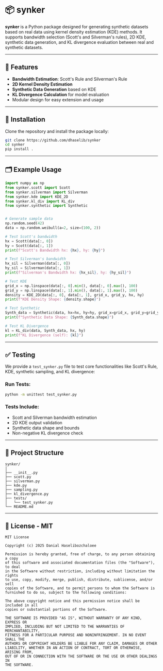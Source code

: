 # 📦 synker

**synker** is a Python package designed for generating synthetic datasets based on real data using kernel density estimation (KDE) methods. It supports bandwidth selection (Scott's and Silverman's rules), 2D KDE, synthetic data generation, and KL divergence evaluation between real and synthetic datasets.

---

## 🚀 Features
- **Bandwidth Estimation**: Scott's Rule and Silverman's Rule
- **2D Kernel Density Estimation**
- **Synthetic Data Generation** based on KDE
- **KL Divergence Calculation** for model evaluation
- Modular design for easy extension and usage

---

## 🧠 Installation
Clone the repository and install the package locally:
```bash
git clone https://github.com/dhaselib/synker
cd synker
pip install .
```

---

## 🗂 Example Usage
```python
import numpy as np
from synker.scott import Scott
from synker.silverman import Silverman
from synker.kde import KDE_2D
from synker.kl_div import KL_div
from synker.synthetic import Synthetic


# Generate sample data
np.random.seed(42)
data = np.random.weibull(a=2, size=(100, 2))

# Test Scott's bandwidth
hx = Scott(data[:, 0])
hy = Scott(data[:, 1])
print(f"Scott's Bandwidth hx: {hx}, hy: {hy}")

# Test Silverman's bandwidth
hx_sil = Silverman(data[:, 0])
hy_sil = Silverman(data[:, 1])
print(f"Silverman's Bandwidth hx: {hx_sil}, hy: {hy_sil}")

# Test KDE
grid_x = np.linspace(data[:, 0].min(), data[:, 0].max(), 100)
grid_y = np.linspace(data[:, 1].min(), data[:, 1].max(), 100)
density = KDE_2D(data[:, 0], data[:, 1], grid_x, grid_y, hx, hy)
print(f"KDE Density Shape: {density.shape}")

# Test Synthetic
Synth_data = Synthetic(data, hx=hx, hy=hy, grid_x=grid_x, grid_y=grid_y, n_samples=100)
print(f"Synthetic Data Shape: {Synth_data.shape}")

# Test KL Divergence 
kl = KL_div(data, Synth_data, hx, hy)
print(f"KL Divergence (self): {kl}")
```

---

## ✅ Testing
We provide a `test_synker.py` file to test core functionalities like Scott's Rule, KDE, synthetic sampling, and KL divergence:

### Run Tests:
```bash
python -m unittest test_synker.py
```

### Tests Include:
- Scott and Silverman bandwidth estimation
- 2D KDE output validation
- Synthetic data shape and bounds
- Non-negative KL divergence check

---

## 📁 Project Structure
```
synker/
│
├── __init__.py
├── scott.py
├── silverman.py
├── kde.py
├── sampling.py
├── kl_divergence.py
├── tests/
│   └── test_synker.py
└── README.md
```

---

## 📜 License - MIT
```
MIT License

Copyright (c) 2025 Danial Haselibozchaloee

Permission is hereby granted, free of charge, to any person obtaining a copy
of this software and associated documentation files (the "Software"), to deal
in the Software without restriction, including without limitation the rights
to use, copy, modify, merge, publish, distribute, sublicense, and/or sell
copies of the Software, and to permit persons to whom the Software is
furnished to do so, subject to the following conditions:

The above copyright notice and this permission notice shall be included in all
copies or substantial portions of the Software.

THE SOFTWARE IS PROVIDED "AS IS", WITHOUT WARRANTY OF ANY KIND, EXPRESS OR
IMPLIED, INCLUDING BUT NOT LIMITED TO THE WARRANTIES OF MERCHANTABILITY,
FITNESS FOR A PARTICULAR PURPOSE AND NONINFRINGEMENT. IN NO EVENT SHALL THE
AUTHORS OR COPYRIGHT HOLDERS BE LIABLE FOR ANY CLAIM, DAMAGES OR OTHER
LIABILITY, WHETHER IN AN ACTION OF CONTRACT, TORT OR OTHERWISE, ARISING FROM,
OUT OF OR IN CONNECTION WITH THE SOFTWARE OR THE USE OR OTHER DEALINGS IN
THE SOFTWARE.
```